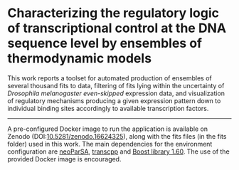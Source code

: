 # Characterizing the regulatory logic of transcriptional control at the DNA sequence level by ensembles of thermodynamic models

This work reports a toolset for automated production of ensembles of several thousand fits to data, filtering of fits lying within the uncertainty of _Drosophila melanogaster even-skipped_ expression data, and visualization of regulatory mechanisms producing a given expression pattern down to individual binding sites accordingly to available transcription factors.

---
A pre-configured Docker image to run the application is available on Zenodo (DOI:[10.5281/zenodo.16624325](https://doi.org/10.5281/zenodo.16624325)), along with the fits files (in the fits folder) used in this work. The main dependencies for the environment configuration are [neoParSA](https://github.com/zhlou/neoParSA), [transcpp](https://github.com/kennethabarr/transcpp) and [Boost library 1.60](https://www.boost.org/releases/1.60.0/). The use of the provided Docker image is encouraged.

